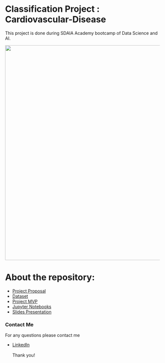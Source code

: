 # Classification Project : Cardiovascular-Disease
This project is done during SDAIA Academy bootcamp of Data Science and AI.

<p align="center" width="100%">
<img src="http://www.msif.org/wp-content/uploads/2018/09/Cardiovascular-for-website-900x0-c-default.png" width="700" style="display: block; margin: 0 auto"/>
</p>


# About the repository:
- [Project Proposal](https://github.com/Mashael999/Cardiovascular-Disease-Classification-Project/tree/main/Proposal)
- [Dataset](https://github.com/Mashael999/Cardiovascular-Disease-Classification-Project/tree/main/Dataset)
- [Project MVP](https://github.com/Mashael999/Cardiovascular-Disease-Classification-Project/tree/main/MVP)
- [Jupyter Notebooks](https://github.com/Mashael999/Cardiovascular-Disease-Classification-Project/tree/main/Code)
- [Slides Presentation](https://github.com/Mashael999/Cardiovascular-Disease-Classification-Project/blob/main/Slides/Cardiovascular%20System%20Disease%20by%20Slidesgo%20(1).pdf)

### Contact Me
For any questions please contact me <br/>
- [LinkedIn](https://www.linkedin.com/in/mashael-a-56b884220/)
<br/><br/>
Thank you!
